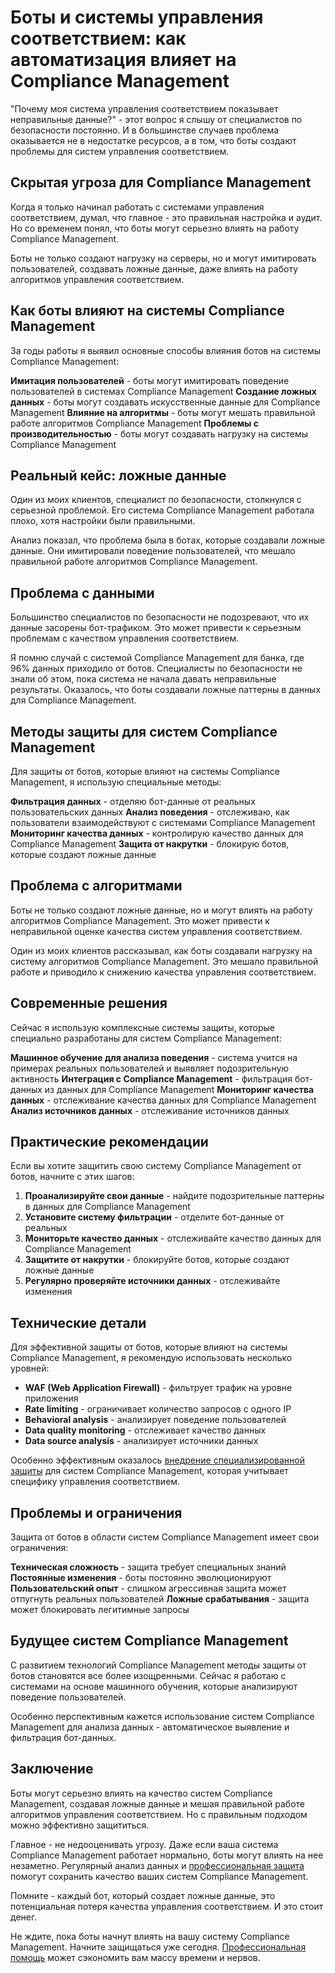 ﻿# Боты и системы управления соответствием: как автоматизация влияет на Compliance Management

"Почему моя система управления соответствием показывает неправильные данные?" - этот вопрос я слышу от специалистов по безопасности постоянно. И в большинстве случаев проблема оказывается не в недостатке ресурсов, а в том, что боты создают проблемы для систем управления соответствием.

## Скрытая угроза для Compliance Management

Когда я только начинал работать с системами управления соответствием, думал, что главное - это правильная настройка и аудит. Но со временем понял, что боты могут серьезно влиять на работу Compliance Management.

Боты не только создают нагрузку на серверы, но и могут имитировать пользователей, создавать ложные данные, даже влиять на работу алгоритмов управления соответствием.

## Как боты влияют на системы Compliance Management

За годы работы я выявил основные способы влияния ботов на системы Compliance Management:

**Имитация пользователей** - боты могут имитировать поведение пользователей в системах Compliance Management
**Создание ложных данных** - боты могут создавать искусственные данные для Compliance Management
**Влияние на алгоритмы** - боты могут мешать правильной работе алгоритмов Compliance Management
**Проблемы с производительностью** - боты могут создавать нагрузку на системы Compliance Management

## Реальный кейс: ложные данные

Один из моих клиентов, специалист по безопасности, столкнулся с серьезной проблемой. Его система Compliance Management работала плохо, хотя настройки были правильными.

Анализ показал, что проблема была в ботах, которые создавали ложные данные. Они имитировали поведение пользователей, что мешало правильной работе алгоритмов Compliance Management.

## Проблема с данными

Большинство специалистов по безопасности не подозревают, что их данные засорены бот-трафиком. Это может привести к серьезным проблемам с качеством управления соответствием.

Я помню случай с системой Compliance Management для банка, где 96% данных приходило от ботов. Специалисты по безопасности не знали об этом, пока система не начала давать неправильные результаты. Оказалось, что боты создавали ложные паттерны в данных для Compliance Management.

## Методы защиты для систем Compliance Management

Для защиты от ботов, которые влияют на системы Compliance Management, я использую специальные методы:

**Фильтрация данных** - отделяю бот-данные от реальных пользовательских данных
**Анализ поведения** - отслеживаю, как пользователи взаимодействуют с системами Compliance Management
**Мониторинг качества данных** - контролирую качество данных для Compliance Management
**Защита от накрутки** - блокирую ботов, которые создают ложные данные

## Проблема с алгоритмами

Боты не только создают ложные данные, но и могут влиять на работу алгоритмов Compliance Management. Это может привести к неправильной оценке качества систем управления соответствием.

Один из моих клиентов рассказывал, как боты создавали нагрузку на систему алгоритмов Compliance Management. Это мешало правильной работе и приводило к снижению качества управления соответствием.

## Современные решения

Сейчас я использую комплексные системы защиты, которые специально разработаны для систем Compliance Management:

**Машинное обучение для анализа поведения** - система учится на примерах реальных пользователей и выявляет подозрительную активность
**Интеграция с Compliance Management** - фильтрация бот-данных из данных для Compliance Management
**Мониторинг качества данных** - отслеживание качества данных для Compliance Management
**Анализ источников данных** - отслеживание источников данных

## Практические рекомендации

Если вы хотите защитить свою систему Compliance Management от ботов, начните с этих шагов:

1. **Проанализируйте свои данные** - найдите подозрительные паттерны в данных для Compliance Management
2. **Установите систему фильтрации** - отделите бот-данные от реальных
3. **Мониторьте качество данных** - отслеживайте качество данных для Compliance Management
4. **Защитите от накрутки** - блокируйте ботов, которые создают ложные данные
5. **Регулярно проверяйте источники данных** - отслеживайте изменения

## Технические детали

Для эффективной защиты от ботов, которые влияют на системы Compliance Management, я рекомендую использовать несколько уровней:

- **WAF (Web Application Firewall)** - фильтрует трафик на уровне приложения
- **Rate limiting** - ограничивает количество запросов с одного IP
- **Behavioral analysis** - анализирует поведение пользователей
- **Data quality monitoring** - отслеживает качество данных
- **Data source analysis** - анализирует источники данных

Особенно эффективным оказалось [внедрение специализированной защиты](https://progaem.com/ustanovka-antibota-usluga-po-zashhite-ot-botov-vashih-sajtov-na-razlichnyh-cms-sistemah.html) для систем Compliance Management, которая учитывает специфику управления соответствием.

## Проблемы и ограничения

Защита от ботов в области систем Compliance Management имеет свои ограничения:

**Техническая сложность** - защита требует специальных знаний
**Постоянные изменения** - боты постоянно эволюционируют
**Пользовательский опыт** - слишком агрессивная защита может отпугнуть реальных пользователей
**Ложные срабатывания** - защита может блокировать легитимные запросы

## Будущее систем Compliance Management

С развитием технологий Compliance Management методы защиты от ботов становятся все более изощренными. Сейчас я работаю с системами на основе машинного обучения, которые анализируют поведение пользователей.

Особенно перспективным кажется использование систем Compliance Management для анализа данных - автоматическое выявление и фильтрация бот-данных.

## Заключение

Боты могут серьезно влиять на качество систем Compliance Management, создавая ложные данные и мешая правильной работе алгоритмов управления соответствием. Но с правильным подходом можно эффективно защититься.

Главное - не недооценивать угрозу. Даже если ваша система Compliance Management работает нормально, боты могут влиять на нее незаметно. Регулярный анализ данных и [профессиональная защита](https://progaem.com/ustanovka-antibota-usluga-po-zashhite-ot-botov-vashih-sajtov-na-razlichnyh-cms-sistemah.html) помогут сохранить качество ваших систем Compliance Management.

Помните - каждый бот, который создает ложные данные, это потенциальная потеря качества управления соответствием. И это стоит денег.

Не ждите, пока боты начнут влиять на вашу систему Compliance Management. Начните защищаться уже сегодня. [Профессиональная помощь](https://progaem.com/ustanovka-antibota-usluga-po-zashhite-ot-botov-vashih-sajtov-na-razlichnyh-cms-sistemah.html) может сэкономить вам массу времени и нервов.
